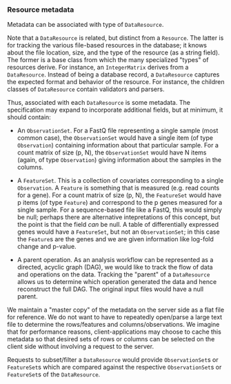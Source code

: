 ### Resource metadata

Metadata can be associated with type of `DataResource`.  

Note that a `DataResource` is related, but distinct from a `Resource`.  The latter is for tracking the various file-based resources in the database; it knows about the file location, size, and the type of the resource (as a string field).  The former is a base class from which the many specialized "types" of resources derive.  For instance, an `IntegerMatrix` derives from a `DataResource`.  Instead of being a database record, a `DataResource` captures the expected format and behavior of the resource.  For instance, the children classes of `DataResource` contain validators and parsers.

Thus, associated with each `DataResource` is some metadata.  The specification may expand to incorporate additional fields, but at minimum, it should contain:

- An `ObservationSet`.  For a FastQ file representing a single sample (most common case), the `ObservationSet` would have a single item (of type `Observation`) containing information about that particular sample.  For a count matrix of size (p, N), the `ObservationSet` would have N items (again, of type `Observation`) giving information about the samples in the columns.

- A `FeatureSet`.  This is a collection of covariates corresponding to a single `Observation`.  A `Feature` is something that is measured (e.g. read counts for a gene). For a count matrix of size (p, N), the `FeatureSet` would have p items (of type `Feature`) and correspond to the p genes measured for a single sample. For a sequence-based file like a FastQ, this would simply be null; perhaps there are alternative intepretations of this concept, but the point is that the field *can* be null.  A table of differentially expressed genes would have a `FeatureSet`, but not an
`ObservationSet`; in this case the `Feature`s are the genes and we are given information like log-fold change and p-value.

- A parent operation.  As an analysis workflow can be represented as a directed, acyclic graph (DAG), we would like to track the flow of data and operations on the data.  Tracking the "parent" of a `DataResource` allows us to determine which operation generated the data and hence reconstruct the full DAG.  The original input files would have a null parent.

We maintain a "master copy" of the metadata on the server side as a flat file for reference.  We do not want to have to repeatedly open/parse a large text file to determine the rows/features and columns/observations.  We imagine that for performance reasons, client-applications may choose to cache this metadata so that desired sets of rows or columns can be selected on the client side without involving a request to the server.

Requests to subset/filter a `DataResource` would provide `ObservationSet`s or `FeatureSet`s which are compared against the respective `ObservationSet`s or `FeatureSet`s of the `DataResource`.